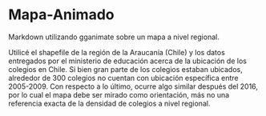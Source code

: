 # Mapa-Animado
Markdown utilizando gganimate sobre un mapa a nivel regional.

Utilicé el shapefile de la región de la Araucanía (Chile) y los datos entregados 
por el ministerio de educación acerca de la ubicación de los colegios en Chile.
Si bien gran parte de los colegios estaban ubicados, alrededor de 300 colegios no
cuentan con ubicación específica entre 2005-2009. Con respecto a lo último, ocurre
algo similar después del 2016, por lo cual el mapa debe ser mirado como orientación,
más no una referencia exacta de la densidad de colegios a nivel regional.
